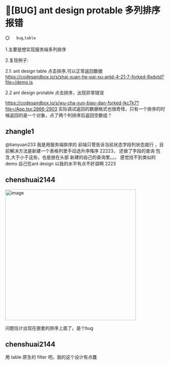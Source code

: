# 🐛[BUG] ant design protable 多列排序报错

`⭕️   bug`,`table`

1.主要是想实现服务端多列排序

2.复现例子:

2.1: ant design table 点击排序,可以正常返回数据
https://codesandbox.io/s/shai-xuan-he-pai-xu-antd-4-21-7-forked-8xdvtd?file=/demo.js

2.2 ant design protable 点击排序，出现异常错误

https://codesandbox.io/s/wu-cha-xun-biao-dan-forked-lkc7k7?file=/App.tsx:2866-2903
实际调试返回的数据格式也很奇怪，只有一个排序的时候返回的是一个对象，点了两个列排序后返回空数组？

## zhangle1

@tianyuan233 我是用服务端排序的 前端只管告诉当前状态字段列状态就行 ，目前解决方法是新建一个表格列里手动选升序降序 22223， 还做了字段的查询 包含,大于小于这些，也是放在头部 新建的自己的查询里。。。 感觉找不到类似的demo 自己在ant design 以我的水平有点不好调啊 2223

## chenshuai2144

<img width="411" alt="image" src="https://user-images.githubusercontent.com/8186664/209086499-caa6a8ae-4636-478a-a739-dd5113f9ce5b.png">

问题估计出现在嵌套的排序上面了。是个bug

## chenshuai2144

用 table 原生的 filter 吧。我的这个设计有点蠢
